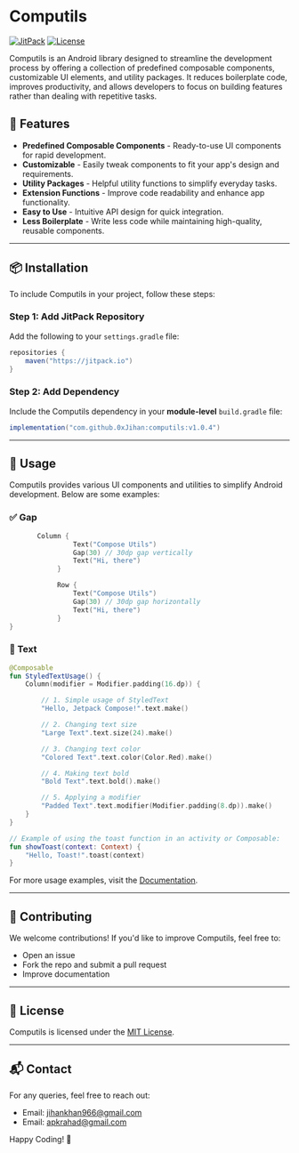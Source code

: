 # Computils

[![JitPack](https://jitpack.io/v/0xJihan/computils.svg)](https://jitpack.io/#0xJihan/computils)
[![License](https://img.shields.io/badge/License-MIT-blue.svg)](https://opensource.org/licenses/MIT)

Computils is an Android library designed to streamline the development process by offering a collection of predefined composable components, customizable UI elements, and utility packages. It reduces boilerplate code, improves productivity, and allows developers to focus on building features rather than dealing with repetitive tasks.

## 🚀 Features

- **Predefined Composable Components** - Ready-to-use UI components for rapid development.
- **Customizable** - Easily tweak components to fit your app's design and requirements.
- **Utility Packages** - Helpful utility functions to simplify everyday tasks.
- **Extension Functions** - Improve code readability and enhance app functionality.
- **Easy to Use** - Intuitive API design for quick integration.
- **Less Boilerplate** - Write less code while maintaining high-quality, reusable components.

---

## 📦 Installation

To include Computils in your project, follow these steps:

### Step 1: Add JitPack Repository

Add the following to your `settings.gradle` file:

```gradle
repositories {
    maven("https://jitpack.io")
}
```

### Step 2: Add Dependency

Include the Computils dependency in your **module-level** `build.gradle` file:

```gradle
implementation("com.github.0xJihan:computils:v1.0.4")
```


---

## 📖 Usage

Computils provides various UI components and utilities to simplify Android development. Below are some examples:

### ✅ Gap

```kotlin
       Column { 
                Text("Compose Utils")
                Gap(30) // 30dp gap vertically
                Text("Hi, there")
            }

            Row { 
                Text("Compose Utils")
                Gap(30) // 30dp gap horizontally
                Text("Hi, there")
            }
}
```

### 🔧 Text

```kotlin
@Composable
fun StyledTextUsage() {
    Column(modifier = Modifier.padding(16.dp)) {

        // 1. Simple usage of StyledText
        "Hello, Jetpack Compose!".text.make()

        // 2. Changing text size
        "Large Text".text.size(24).make()

        // 3. Changing text color
        "Colored Text".text.color(Color.Red).make()

        // 4. Making text bold
        "Bold Text".text.bold().make()

        // 5. Applying a modifier
        "Padded Text".text.modifier(Modifier.padding(8.dp)).make()
    }
}

// Example of using the toast function in an activity or Composable:
fun showToast(context: Context) {
    "Hello, Toast!".toast(context)
}
```

For more usage examples, visit the [Documentation](https://0xjihan.github.io/computils).

---

## 🤝 Contributing

We welcome contributions! If you'd like to improve Computils, feel free to:

- Open an issue
- Fork the repo and submit a pull request
- Improve documentation

---

## 📄 License

Computils is licensed under the [MIT License](https://opensource.org/licenses/MIT).

---

## 📬 Contact

For any queries, feel free to reach out:

- Email: [jihankhan966@gmail.com](mailto:jihankhan966@gmail.com)
- Email: [apkrahad@gmail.com](mailto:apkrahad@gmail.com)

Happy Coding! 🚀
